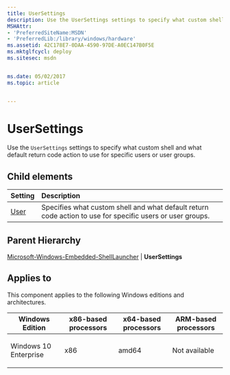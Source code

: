 ```yaml
---
title: UserSettings
description: Use the UserSettings settings to specify what custom shell and what default return code action to use for specific users or user groups.
MSHAttr:
- 'PreferredSiteName:MSDN'
- 'PreferredLib:/library/windows/hardware'
ms.assetid: 42C178E7-0DAA-4590-97DE-A0EC147B0F5E
ms.mktglfcycl: deploy
ms.sitesec: msdn


ms.date: 05/02/2017
ms.topic: article


---
```

# UserSettings

Use the `UserSettings` settings to specify what custom shell and what default return code action to use for specific users or user groups.

## Child elements

| Setting                 | Description                                                                           |
|:------------------------|:--------------------------------------------------------------------------------------|
| [User](microsoft-windows-embedded-shelllauncher-usersettings-user.md) | Specifies what custom shell and what default return code action to use for specific users or user groups. |

## Parent Hierarchy

[Microsoft-Windows-Embedded-ShellLauncher](microsoft-windows-embedded-shelllauncher.md) | **UserSettings**

## Applies to

This component applies to the following Windows editions and architectures.

<table>
<colgroup>
<col width="25%" />
<col width="25%" />
<col width="25%" />
<col width="25%" />
</colgroup>
<thead>
<tr class="header">
<th>Windows Edition</th>
<th>x86-based processors</th>
<th>x64-based processors</th>
<th>ARM-based processors</th>
</tr>
</thead>
<tbody>
<tr class="odd">
<td><p>Windows 10 Enterprise</p></td>
<td><p>x86</p></td>
<td><p>amd64</p></td>
<td><p>Not available</p></td>
</tr>
</tbody>
</table>
